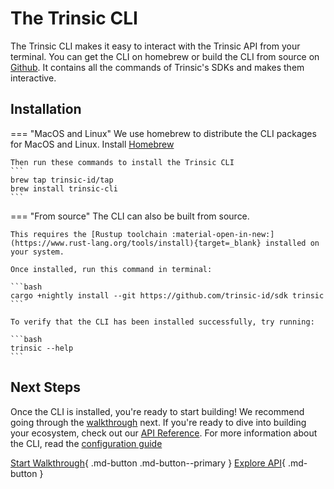 # The Trinsic CLI

The Trinsic CLI makes it easy to interact with the Trinsic API from your terminal.  You can get the CLI on homebrew or build the CLI from source on [Github](https://github.com/trinsic-id/sdk/cli). It contains all the commands of Trinsic's SDKs and makes them interactive. 

## Installation

=== "MacOS and Linux"
    We use homebrew to distribute the CLI packages for MacOS and Linux. Install [Homebrew](https://brew.sh/)

    Then run these commands to install the Trinsic CLI
    ```
    brew tap trinsic-id/tap
    brew install trinsic-cli
    ```

=== "From source"
    The CLI can also be built from source.

    This requires the [Rustup toolchain :material-open-in-new:](https://www.rust-lang.org/tools/install){target=_blank} installed on your system.

    Once installed, run this command in terminal:

    ```bash
    cargo +nightly install --git https://github.com/trinsic-id/sdk trinsic
    ```

    To verify that the CLI has been installed successfully, try running:

    ```bash
    trinsic --help
    ```

<!-- === "Windows"
    Install [Chocolatey](https://chocolatey.org/install)

    ```
    choco install trinsic-cli
    ``` -->
## Next Steps

Once the CLI is installed, you're ready to start building! We recommend going through the [walkthrough](./vaccination-cli.md) next. If you're ready to dive into building your ecosystem, check out our [API Reference](/reference/index.md). For more information about the CLI, read the [configuration guide](./config.md)

[Start Walkthrough](./vaccination-cli.md){ .md-button .md-button--primary } [Explore API](../reference/index.md){ .md-button }

